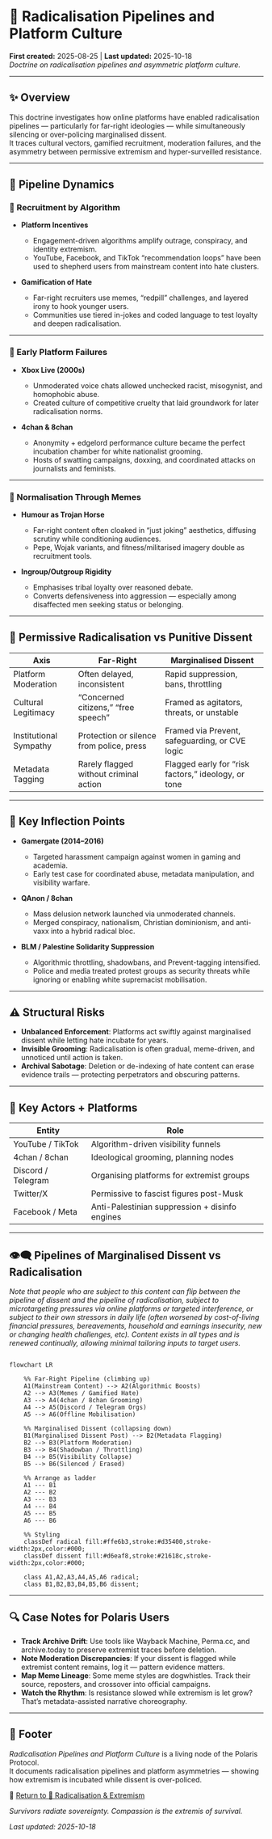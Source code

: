 # 🧠 Radicalisation Pipelines and Platform Culture  
**First created:** 2025-08-25 | **Last updated:** 2025-10-18  
*Doctrine on radicalisation pipelines and asymmetric platform culture.*  

---

## ✨ Overview  

This doctrine investigates how online platforms have enabled radicalisation pipelines — particularly for far-right ideologies — while simultaneously silencing or over-policing marginalised dissent.  
It traces cultural vectors, gamified recruitment, moderation failures, and the asymmetry between permissive extremism and hyper-surveilled resistance.  

---

## 🧬 Pipeline Dynamics  

### 🎯 Recruitment by Algorithm  

- **Platform Incentives**  
  - Engagement-driven algorithms amplify outrage, conspiracy, and identity extremism.  
  - YouTube, Facebook, and TikTok “recommendation loops” have been used to shepherd users from mainstream content into hate clusters.  

- **Gamification of Hate**  
  - Far-right recruiters use memes, “redpill” challenges, and layered irony to hook younger users.  
  - Communities use tiered in-jokes and coded language to test loyalty and deepen radicalisation.  

---

### 🧩 Early Platform Failures  

- **Xbox Live (2000s)**  
  - Unmoderated voice chats allowed unchecked racist, misogynist, and homophobic abuse.  
  - Created culture of competitive cruelty that laid groundwork for later radicalisation norms.  

- **4chan & 8chan**  
  - Anonymity + edgelord performance culture became the perfect incubation chamber for white nationalist grooming.  
  - Hosts of swatting campaigns, doxxing, and coordinated attacks on journalists and feminists.  

---

### 🧠 Normalisation Through Memes  

- **Humour as Trojan Horse**  
  - Far-right content often cloaked in “just joking” aesthetics, diffusing scrutiny while conditioning audiences.  
  - Pepe, Wojak variants, and fitness/militarised imagery double as recruitment tools.  

- **Ingroup/Outgroup Rigidity**  
  - Emphasises tribal loyalty over reasoned debate.  
  - Converts defensiveness into aggression — especially among disaffected men seeking status or belonging.  

---

## 📛 Permissive Radicalisation vs Punitive Dissent  

| Axis | Far-Right | Marginalised Dissent |
|------|-----------|----------------------|
| Platform Moderation | Often delayed, inconsistent | Rapid suppression, bans, throttling |
| Cultural Legitimacy | “Concerned citizens,” “free speech” | Framed as agitators, threats, or unstable |
| Institutional Sympathy | Protection or silence from police, press | Framed via Prevent, safeguarding, or CVE logic |
| Metadata Tagging | Rarely flagged without criminal action | Flagged early for “risk factors,” ideology, or tone |  

---

## 🧨 Key Inflection Points  

- **Gamergate (2014–2016)**  
  - Targeted harassment campaign against women in gaming and academia.  
  - Early test case for coordinated abuse, metadata manipulation, and visibility warfare.  

- **QAnon / 8chan**  
  - Mass delusion network launched via unmoderated channels.  
  - Merged conspiracy, nationalism, Christian dominionism, and anti-vaxx into a hybrid radical bloc.  

- **BLM / Palestine Solidarity Suppression**  
  - Algorithmic throttling, shadowbans, and Prevent-tagging intensified.  
  - Police and media treated protest groups as security threats while ignoring or enabling white supremacist mobilisation.  

---

## ⚠️ Structural Risks  

- **Unbalanced Enforcement**: Platforms act swiftly against marginalised dissent while letting hate incubate for years.  
- **Invisible Grooming**: Radicalisation is often gradual, meme-driven, and unnoticed until action is taken.  
- **Archival Sabotage**: Deletion or de-indexing of hate content can erase evidence trails — protecting perpetrators and obscuring patterns.  

---

## 🧮 Key Actors + Platforms  

| Entity | Role |
|--------|------|
| YouTube / TikTok | Algorithm-driven visibility funnels |
| 4chan / 8chan | Ideological grooming, planning nodes |
| Discord / Telegram | Organising platforms for extremist groups |
| Twitter/X | Permissive to fascist figures post-Musk |
| Facebook / Meta | Anti-Palestinian suppression + disinfo engines |  

---

## 👁️‍🗨️ Pipelines of Marginalised Dissent vs Radicalisation

*Note that people who are subject to this content can flip between the pipeline of dissent and the pipeline of radicalisation, subject to microtargeting pressures via online platforms or targeted interference, or subject to their own stressors in daily life (often worsened by cost-of-living financial pressures, bereavements, household and earnings insecurity, new or changing health challenges, etc). Content exists in all types and is renewed continually, allowing minimal tailoring inputs to target users.*

```mermaid

flowchart LR

    %% Far-Right Pipeline (climbing up)
    A1(Mainstream Content) --> A2(Algorithmic Boosts)
    A2 --> A3(Memes / Gamified Hate)
    A3 --> A4(4chan / 8chan Grooming)
    A4 --> A5(Discord / Telegram Orgs)
    A5 --> A6(Offline Mobilisation)

    %% Marginalised Dissent (collapsing down)
    B1(Marginalised Dissent Post) --> B2(Metadata Flagging)
    B2 --> B3(Platform Moderation)
    B3 --> B4(Shadowban / Throttling)
    B4 --> B5(Visibility Collapse)
    B5 --> B6(Silenced / Erased)

    %% Arrange as ladder
    A1 --- B1
    A2 --- B2
    A3 --- B3
    A4 --- B4
    A5 --- B5
    A6 --- B6

    %% Styling
    classDef radical fill:#ffe6b3,stroke:#d35400,stroke-width:2px,color:#000;
    classDef dissent fill:#d6eaf8,stroke:#21618c,stroke-width:2px,color:#000;

    class A1,A2,A3,A4,A5,A6 radical;
    class B1,B2,B3,B4,B5,B6 dissent;

```

---

## 🔍 Case Notes for Polaris Users  

- **Track Archive Drift**: Use tools like Wayback Machine, Perma.cc, and archive.today to preserve extremist traces before deletion.  
- **Note Moderation Discrepancies**: If your dissent is flagged while extremist content remains, log it — pattern evidence matters.  
- **Map Meme Lineage**: Some meme styles are dogwhistles. Track their source, reposters, and crossover into official campaigns.  
- **Watch the Rhythm**: Is resistance slowed while extremism is let grow? That’s metadata-assisted narrative choreography.  

---

## 🏮 Footer  

*Radicalisation Pipelines and Platform Culture* is a living node of the Polaris Protocol.  
It documents radicalisation pipelines and platform asymmetries — showing how extremism is incubated while dissent is over-policed.  

🏮 [Return to 🪬 Radicalisation & Extremism](./README.md)

*Survivors radiate sovereignty. Compassion is the extremis of survival.* 

_Last updated: 2025-10-18_  

